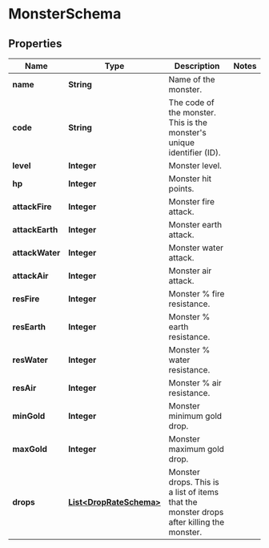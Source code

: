 

# MonsterSchema


## Properties

| Name | Type | Description | Notes |
|------------ | ------------- | ------------- | -------------|
|**name** | **String** | Name of the monster. |  |
|**code** | **String** | The code of the monster. This is the monster&#39;s unique identifier (ID). |  |
|**level** | **Integer** | Monster level. |  |
|**hp** | **Integer** | Monster hit points. |  |
|**attackFire** | **Integer** | Monster fire attack. |  |
|**attackEarth** | **Integer** | Monster earth attack. |  |
|**attackWater** | **Integer** | Monster water attack. |  |
|**attackAir** | **Integer** | Monster air attack. |  |
|**resFire** | **Integer** | Monster % fire resistance. |  |
|**resEarth** | **Integer** | Monster % earth resistance. |  |
|**resWater** | **Integer** | Monster % water resistance. |  |
|**resAir** | **Integer** | Monster % air resistance. |  |
|**minGold** | **Integer** | Monster minimum gold drop.  |  |
|**maxGold** | **Integer** | Monster maximum gold drop.  |  |
|**drops** | [**List&lt;DropRateSchema&gt;**](DropRateSchema.md) | Monster drops. This is a list of items that the monster drops after killing the monster.  |  |



